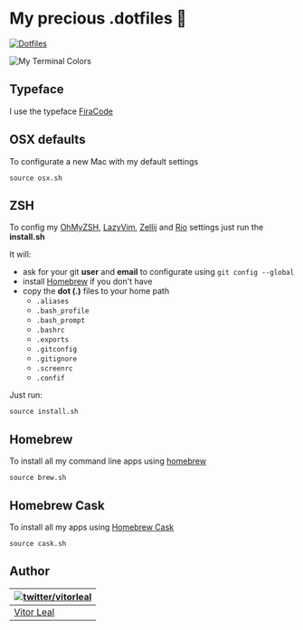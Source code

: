 # My precious .dotfiles :gem:

[![Dotfiles](https://img.shields.io/badge/dot-files-green.svg)](https://dotfiles.github.io/)

![My Terminal Colors](http://i.imgur.com/oGP6knz.png)

## Typeface

I use the typeface  [FiraCode](https://github.com/tonsky/FiraCode)

## OSX defaults

To configurate a new Mac with my default settings

```
source osx.sh
```

## ZSH

To config my [OhMyZSH](https://ohmyz.sh/), [LazyVim](https://www.lazyvim.org/), [Zellij](https://zellij.dev/) and [Rio](https://rioterm.com) settings just run the **install.sh**

It will:

- ask for your git **user** and **email** to configurate using `git config --global`
- install [Homebrew](http://brew.sh/) if you don't have
- copy the **dot (.)** files to your home path
  - `.aliases`
  - `.bash_profile`
  - `.bash_prompt`
  - `.bashrc`
  - `.exports`
  - `.gitconfig`
  - `.gitignore`
  - `.screenrc`
  - `.confif`

Just run:

```
source install.sh
```

## Homebrew

To install all my command line apps using [homebrew](http://brew.sh/)

```
source brew.sh
```

## Homebrew Cask

To install all my apps using [Homebrew Cask](http://caskroom.io/)

```
source cask.sh
```

## Author

| [![twitter/vitorleal](http://gravatar.com/avatar/e133221d7fbc0dee159dca127d2f6f00?s=80)](http://twitter.com/vitorleal "Follow @vitorleal on Twitter") |
|---|
| [Vitor Leal](http://vitorleal.com) |
